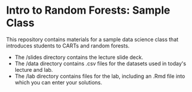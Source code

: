 # Intro to Random Forests: Sample Class

This repository contains materials for a sample data science class that introduces students to CARTs and random forests.

* The /slides directory contains the lecture slide deck.
* The /data directory contains .csv files for the datasets used in today's lecture and lab.
* The /lab directory contains files for the lab, including an .Rmd file into which you can enter your solutions.
